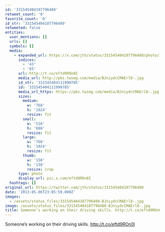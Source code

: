 ```yaml
---
id: '331545404107796480'
retweet_count: '0'
favorite_count: '0'
id_str: '331545404107796480'
retweeted: false
entities:
  user_mentions: []
  urls: []
  symbols: []
  media:
    - expanded_url: https://x.com/jth/status/331545404107796480/photo/1
      indices:
        - '43'
        - '65'
      url: http://t.co/eftd9ROn0I
      media_url: http://pbs.twimg.com/media/BJniydcCMAErl8-.jpg
      id_str: '331545404111990785'
      id: '331545404111990785'
      media_url_https: https://pbs.twimg.com/media/BJniydcCMAErl8-.jpg
      sizes:
        medium:
          w: '768'
          h: '1024'
          resize: fit
        small:
          w: '510'
          h: '680'
          resize: fit
        large:
          w: '768'
          h: '1024'
          resize: fit
        thumb:
          w: '150'
          h: '150'
          resize: crop
      type: photo
      display_url: pic.x.com/eftd9ROn0I
  hashtags: []
original_url: https://twitter.com/jth/status/331545404107796480
date: '2013-05-06T23:05:59.000Z'
images:
  - /assets/status_files/331545404107796480-BJniydcCMAErl8-.jpg
image: /assets/status_files/331545404107796480-BJniydcCMAErl8-.jpg
title: Someone’s working on their driving skills. http://t.co/eftd9ROn0I
---
```


Someone’s working on their driving skills. http://t.co/eftd9ROn0I